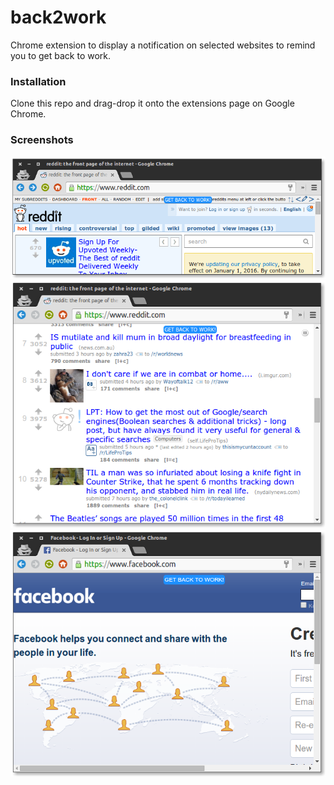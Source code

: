 # back2work
Chrome extension to display a notification on selected websites to remind you to get back to work.


### Installation

Clone this repo and drag-drop it onto the extensions page on Google Chrome.


### Screenshots

![Reddit 1](screens/reddit1.png)
![Reddit 2](screens/reddit2.png)
![Facebook](screens/fb.png)